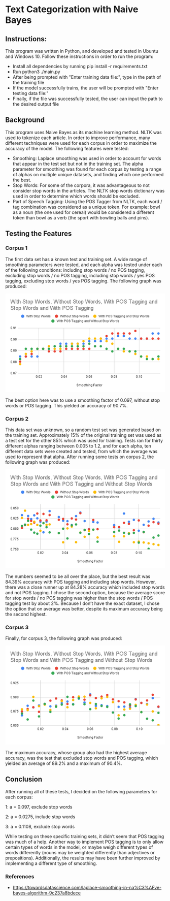 # Text Categorization with Naive Bayes
## Instructions:
This program was written in Python, and developed and tested in Ubuntu and Windows 10. Follow these instructions in order to run the program:
* Install all dependencies by running pip install -r requirements.txt
* Run python3 ./main.py
* After being prompted with "Enter training data file:", type in the path of the training file
* If the model successfully trains, the user will be prompted with "Enter testing data file:"
* Finally, if the file was successfully tested, the user can input the path to the desired output file

## Background
This program uses Naive Bayes as its machine learning method. NLTK was used to tokenize each article. In order to improve performance, many different techniques were used for each corpus in order to maximize the accuracy of the model. The following features were tested:
* Smoothing: Laplace smoothing was used in order to account for words that appear in the test set but not in the training set. The alpha parameter for smoothing was found for each corpus by testing a range of alphas on multiple unique datasets, and finding which one performed the best.
* Stop Words: For some of the corpora, it was advantageous to not consider stop words in the articles. The NLTK stop words dictionary was used in order to determine which words should be excluded.
* Part of Speech Tagging: Using the POS Tagger from NLTK, each word / tag combination was considered as a unique token. For example: bowl as a noun (the one used for cereal) would be considered a different token than bowl as a verb (the sport with bowling balls and pins).

## Testing the Features
### Corpus 1
The first data set has a known test and training set. A wide range of smoothing parameters were tested, and each alpha was tested under each of the following conditions: including stop words / no POS tagging, excluding stop words / no POS tagging, including stop words / yes POS tagging, excluding stop words / yes POS tagging. The following graph was produced:

![Corpus 1](https://raw.githubusercontent.com/gkgkgkgk/ECE467-NLP/main/TextCategorization/Graphs/c1.png)

The best option here was to use a smoothing factor of 0.097, without stop words or POS tagging. This yielded an accuracy of 90.7%.

### Corpus 2
This data set was unknown, so a random test set was generated based on the training set. Approximately 15% of the original training set was used as a test set for the other 85% which was used for training. Tests ran for thirty different alphas ranging between 0.005 to 1.2, and for each alpha, ten different data sets were created and tested, from which the average was used to represent that alpha. After running some tests on corpus 2, the following graph was produced:

![Corpus 2](https://raw.githubusercontent.com/gkgkgkgk/ECE467-NLP/main/TextCategorization/Graphs/c2.png)

The numbers seemed to be all over the place, but the best result was 84.39% accuracy with POS tagging and including stop words. However, there was a close runner up at 84.28% accuracy which included stop words and not POS tagging. I chose the second option, because the average score for stop words / no POS tagging was higher than the stop words / POS tagging test by about 2%. Because I don’t have the exact dataset, I chose the option that on average was better, despite its maximum accuracy being the second highest.

### Corpus 3
Finally, for corpus 3, the following graph was produced:

![Corpus 3](https://raw.githubusercontent.com/gkgkgkgk/ECE467-NLP/main/TextCategorization/Graphs/c3.png)

The maximum accuracy, whose group also had the highest average accuracy, was the test that excluded stop words and POS tagging, which yielded an average of 89.2% and a maximum of 90.4%.

## Conclusion
After running all of these tests, I decided on the following parameters for each corpus:

1: a = 0.097, exclude stop words

2: a = 0.0275, include stop words

3: a = 0.1108, exclude stop words

While testing on these specific training sets, it didn’t seem that POS tagging was much of a help. Another way to implement POS tagging is to only allow certain types of words in the model, or maybe weigh different types of words differently (nouns may be weighted differently than adjectives or prepositions). Additionally, the results may have been further improved by implementing a different type of smoothing.

### References
* https://towardsdatascience.com/laplace-smoothing-in-na%C3%AFve-bayes-algorithm-9c237a8bdece
